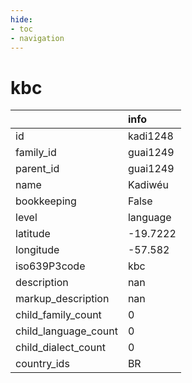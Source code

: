 ```yaml
---
hide:
- toc
- navigation
---
```

# kbc
|                      | info     |
|:---------------------|:---------|
| id                   | kadi1248 |
| family_id            | guai1249 |
| parent_id            | guai1249 |
| name                 | Kadiwéu  |
| bookkeeping          | False    |
| level                | language |
| latitude             | -19.7222 |
| longitude            | -57.582  |
| iso639P3code         | kbc      |
| description          | nan      |
| markup_description   | nan      |
| child_family_count   | 0        |
| child_language_count | 0        |
| child_dialect_count  | 0        |
| country_ids          | BR       |